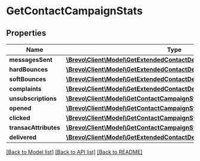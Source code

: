# GetContactCampaignStats

## Properties
Name | Type | Description | Notes
------------ | ------------- | ------------- | -------------
**messagesSent** | [**\Brevo\Client\Model\GetExtendedContactDetailsStatisticsMessagesSent[]**](GetExtendedContactDetailsStatisticsMessagesSent.md) |  | [optional] 
**hardBounces** | [**\Brevo\Client\Model\GetExtendedContactDetailsStatisticsMessagesSent[]**](GetExtendedContactDetailsStatisticsMessagesSent.md) |  | [optional] 
**softBounces** | [**\Brevo\Client\Model\GetExtendedContactDetailsStatisticsMessagesSent[]**](GetExtendedContactDetailsStatisticsMessagesSent.md) |  | [optional] 
**complaints** | [**\Brevo\Client\Model\GetExtendedContactDetailsStatisticsMessagesSent[]**](GetExtendedContactDetailsStatisticsMessagesSent.md) |  | [optional] 
**unsubscriptions** | [**\Brevo\Client\Model\GetContactCampaignStatsUnsubscriptions**](GetContactCampaignStatsUnsubscriptions.md) |  | [optional] 
**opened** | [**\Brevo\Client\Model\GetContactCampaignStatsOpened[]**](GetContactCampaignStatsOpened.md) |  | [optional] 
**clicked** | [**\Brevo\Client\Model\GetContactCampaignStatsClicked[]**](GetContactCampaignStatsClicked.md) |  | [optional] 
**transacAttributes** | [**\Brevo\Client\Model\GetContactCampaignStatsTransacAttributes[]**](GetContactCampaignStatsTransacAttributes.md) |  | [optional] 
**delivered** | [**\Brevo\Client\Model\GetExtendedContactDetailsStatisticsMessagesSent[]**](GetExtendedContactDetailsStatisticsMessagesSent.md) |  | [optional] 

[[Back to Model list]](../../README.md#documentation-for-models) [[Back to API list]](../../README.md#documentation-for-api-endpoints) [[Back to README]](../../README.md)


